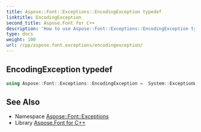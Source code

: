 ```yaml
---
title: Aspose::Font::Exceptions::EncodingException typedef
linktitle: EncodingException
second_title: Aspose.Font for C++
description: 'How to use Aspose::Font::Exceptions::EncodingException typedef in C++.'
type: docs
weight: 100
url: /cpp/aspose.font.exceptions/encodingexception/
---
```

## EncodingException typedef




```cpp
using Aspose::Font::Exceptions::EncodingException =  System::ExceptionWrapper<Details_EncodingException>
```

## See Also

* Namespace [Aspose::Font::Exceptions](../)
* Library [Aspose.Font for C++](../../)

